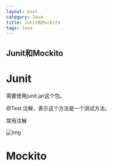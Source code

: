 ```yaml
---
layout: post
category: Java
title: Junit和Mockito
tags: Java
---
```


## Junit和Mockito

# Junit

需要使用junit.jar这个包。

 @Test 注解，表示这个方法是一个测试方法。

常用注解

![img](https://ask.qcloudimg.com/http-save/yehe-5738961/2zxe0nzcl1.jpeg?imageView2/2/w/1620)

# Mockito
